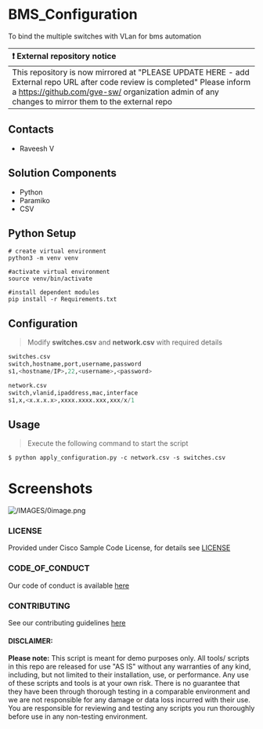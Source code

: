 # BMS_Configuration
To bind the multiple switches with VLan for bms automation

| :exclamation:  External repository notice   |
|:---------------------------|
| This repository is now mirrored at "PLEASE UPDATE HERE - add External repo URL after code review is completed"  Please inform a https://github.com/gve-sw/ organization admin of any changes to mirror them to the external repo |
## Contacts
* Raveesh V

## Solution Components
*  Python
*  Paramiko
*  CSV

## Python Setup
```shell script
# create virtual environment
python3 -m venv venv

#activate virtual environment
source venv/bin/activate

#install dependent modules
pip install -r Requirements.txt
```

## Configuration
>Modify **switches.csv** and **network.csv** with required details

```python
switches.csv
switch,hostname,port,username,password
s1,<hostname/IP>,22,<username>,<password>

network.csv
switch,vlanid,ipaddress,mac,interface
s1,x,<x.x.x.x>,xxxx.xxxx.xxx,xxx/x/1

```

## Usage

>Execute the following command to start the script

    $ python apply_configuration.py -c network.csv -s switches.csv

# Screenshots

![/IMAGES/0image.png](/IMAGES/0image.png)

### LICENSE

Provided under Cisco Sample Code License, for details see [LICENSE](LICENSE.md)

### CODE_OF_CONDUCT

Our code of conduct is available [here](CODE_OF_CONDUCT.md)

### CONTRIBUTING

See our contributing guidelines [here](CONTRIBUTING.md)

#### DISCLAIMER:
<b>Please note:</b> This script is meant for demo purposes only. All tools/ scripts in this repo are released for use "AS IS" without any warranties of any kind, including, but not limited to their installation, use, or performance. Any use of these scripts and tools is at your own risk. There is no guarantee that they have been through thorough testing in a comparable environment and we are not responsible for any damage or data loss incurred with their use.
You are responsible for reviewing and testing any scripts you run thoroughly before use in any non-testing environment.